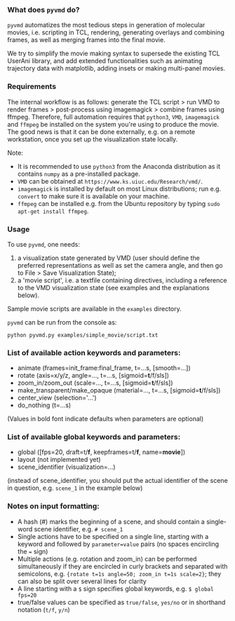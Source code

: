 ### What does `pyvmd` do?

`pyvmd` automatizes the most tedious steps in generation of molecular
movies, i.e. scripting in TCL, rendering, generating overlays and
combining frames, as well as merging frames into the final movie.

We try to simplify the movie making syntax to supersede the existing
TCL UserAni library, and add extended functionalities such as
animating trajectory data with matplotlib, adding insets or
making multi-panel movies.

### Requirements

The internal workflow is as follows: generate the TCL script > run VMD
to render frames > post-process using imagemagick > combine frames
using ffmpeg. Therefore, full automation requires that `python3`, `VMD`,
`imagemagick` and `ffmpeg` be installed on the system you're using
to produce the movie. The good news is that it can be done externally,
e.g. on a remote workstation, once you set up the visualization state
locally.

Note:
+ It is recommended to use `python3` from the Anaconda distribution
as it contains `numpy` as a pre-installed package.
+ `VMD` can be obtained at `https://www.ks.uiuc.edu/Research/vmd/`.
+ `imagemagick` is installed by default on most Linux distributions;
run e.g. `convert` to make sure it is available on your machine.
+ `ffmpeg` can be installed e.g. from the Ubuntu repository by
typing `sudo apt-get install ffmpeg`.

### Usage

To use `pyvmd`, one needs:

1. a visualization state generated by VMD (user should define the
preferred representations as well as set the camera angle, and then
go to File > Save Visualization State);
1. a 'movie script', i.e. a textfile containing directives, including
a reference to the VMD visualization state (see examples and the
explanations below).

Sample movie scripts are available in the `examples` directory.

`pyvmd` can be run from the console as:

 `python pyvmd.py examples/simple_movie/script.txt`

### List of available action keywords and parameters:

+ animate (frames=init_frame:final_frame, t=...s, \[smooth=...\])
+ rotate (axis=x/y/z, angle=..., t=...s, \[sigmoid=**t**/f/sls\])
+ zoom_in/zoom_out (scale=..., t=...s, \[sigmoid=**t**/f/sls\])
+ make_transparent/make_opaque (material=..., t=...s,  \[sigmoid=**t**/f/sls\])
+ center_view (selection='...')
+ do_nothing (t=...s)

(Values in bold font indicate defaults when parameters are optional)

### List of available global keywords and parameters:

+ global (\[fps=20, draft=t/**f**, keepframes=t/**f**, name=**movie**\])
+ layout (not implemented yet)
+ scene_identifier (visualization=...)

(instead of scene_identifier, you should put the actual identifier
of the scene in question, e.g. `scene_1` in the example below)

### Notes on input formatting:

+ A hash (\#) marks the beginning of a scene, and should contain
a single-word scene identifier,  e.g. `# scene_1`
+ Single actions have to be specified on a single line, starting with
a keyword and followed by `parameter=value` pairs (no spaces encircling
the `=` sign)
+ Multiple actions (e.g. rotation and zoom_in) can be performed
simultaneously if they are encircled in curly brackets and separated
with semicolons, e.g. `{rotate t=1s angle=50; zoom_in t=1s scale=2}`;
they can also be split over several lines for clarity
+ A line starting with a `$` sign specifies global keywords, e.g.
`$ global fps=20`
+ true/false values can be specified as `true/false`, `yes/no` or in
shorthand notation (`t/f`, `y/n`)